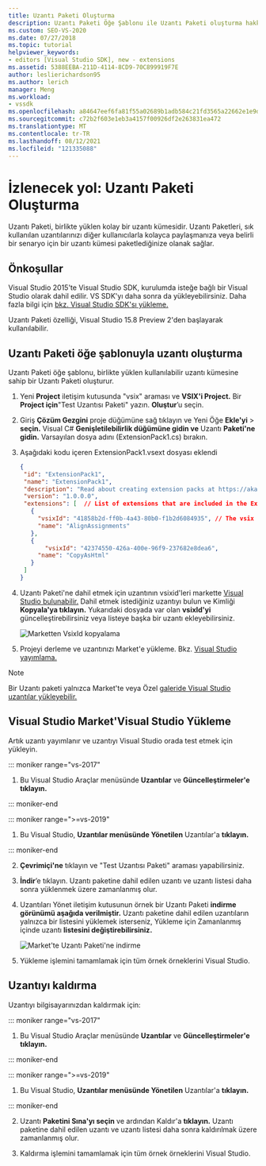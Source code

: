 ```yaml
---
title: Uzantı Paketi Oluşturma
description: Uzantı Paketi Öğe Şablonu ile Uzantı Paketi oluşturma hakkında bilgi
ms.custom: SEO-VS-2020
ms.date: 07/27/2018
ms.topic: tutorial
helpviewer_keywords:
- editors [Visual Studio SDK], new - extensions
ms.assetid: 5388EEBA-211D-4114-8CD9-70C899919F7E
author: leslierichardson95
ms.author: lerich
manager: Meng
ms.workload:
- vssdk
ms.openlocfilehash: a84647eef6fa81f55a02689b1adb584c21fd3565a22662e1e9d19b9f1bacb18f
ms.sourcegitcommit: c72b2f603e1eb3a4157f00926df2e263831ea472
ms.translationtype: MT
ms.contentlocale: tr-TR
ms.lasthandoff: 08/12/2021
ms.locfileid: "121335088"
---
```

# <a name="walkthrough-create-an-extension-pack"></a>İzlenecek yol: Uzantı Paketi Oluşturma

Uzantı Paketi, birlikte yüklen kolay bir uzantı kümesidir. Uzantı Paketleri, sık kullanılan uzantılarınızı diğer kullanıcılarla kolayca paylaşmanıza veya belirli bir senaryo için bir uzantı kümesi paketlediğinize olanak sağlar.

## <a name="prerequisites"></a>Önkoşullar

Visual Studio 2015'te Visual Studio SDK, kurulumda isteğe bağlı bir Visual Studio olarak dahil edilir. VS SDK'yı daha sonra da yükleyebilirsiniz. Daha fazla bilgi için [bkz. Visual Studio SDK'sı yükleme.](../extensibility/installing-the-visual-studio-sdk.md)

Uzantı Paketi özelliği, Visual Studio 15.8 Preview 2'den başlayarak kullanılabilir.

## <a name="create-an-extension-with-an-extension-pack-item-template"></a>Uzantı Paketi öğe şablonuyla uzantı oluşturma

Uzantı Paketi öğe şablonu, birlikte yüklen kullanılabilir uzantı kümesine sahip bir Uzantı Paketi oluşturur.

1. Yeni **Project** iletişim kutusunda "vsix" araması ve **VSIX'i Project.** Bir **Project için**"Test Uzantısı Paketi" yazın. **Oluştur**’u seçin.

2. Giriş **Çözüm Gezgini** proje düğümüne sağ tıklayın ve Yeni Öğe **Ekle'yi**  >  **seçin.** Visual C# **Genişletilebilirlik düğümüne gidin ve** Uzantı **Paketi'ne gidin.** Varsayılan dosya adını (ExtensionPack1.cs) bırakın.

3. Aşağıdaki kodu içeren ExtensionPack1.vsext dosyası eklendi

   ```json
   {
    "id": "ExtensionPack1",
    "name": "ExtensionPack1",
    "description": "Read about creating extension packs at https://aka.ms/vsextpack",
    "version": "1.0.0.0",
    "extensions": [  // List of extensions that are included in the Extension Pack.
      {
        "vsixId": "41858b2d-ff0b-4a43-80b0-f1b2d6084935", // The vsix id of the extension you want to   include.
        "name": "AlignAssignments"
      },
      {
          "vsixId": "42374550-426a-400e-96f9-237682e8dea6",
        "name": "CopyAsHtml"
      }
    ]
   }
   ```

4. Uzantı Paketi'ne dahil etmek için uzantının vsixid'leri markette [Visual Studio bulunabilir.](https://marketplace.visualstudio.com/) Dahil etmek istediğiniz uzantıyı bulun ve Kimliği **Kopyala'ya tıklayın.** Yukarıdaki dosyada var olan **vsixId'yi** güncelleştirebilirsiniz veya listeye başka bir uzantı ekleyebilirsiniz.

    ![Marketten VsixId kopyalama](media/vsixid-marketplace.png)

5. Projeyi derleme ve uzantınızı Market'e yükleme. Bkz. [Visual Studio yayımlama.](../extensibility/walkthrough-publishing-a-visual-studio-extension.md)

> [!NOTE]
> Bir Uzantı paketi yalnızca Market'te veya Özel [galeride Visual Studio](https://marketplace.visualstudio.com/) [uzantılar yükleyebilir.](../extensibility/how-to-create-an-atom-feed-for-a-private-gallery.md)

## <a name="install-the-extension-pack-from-the-visual-studio-marketplace"></a>Visual Studio Market'Visual Studio Yükleme

Artık uzantı yayımlanır ve uzantıyı Visual Studio orada test etmek için yükleyin.

::: moniker range="vs-2017"

1. Bu Visual Studio Araçlar menüsünde **Uzantılar** ve **Güncelleştirmeler'e tıklayın.**

::: moniker-end

::: moniker range=">=vs-2019"

1. Bu Visual Studio, **Uzantılar menüsünde Yönetilen** Uzantılar'a **tıklayın.**

::: moniker-end

2. **Çevrimiçi'ne** tıklayın ve "Test Uzantısı Paketi" araması yapabilirsiniz.

3. **İndir**’e tıklayın. Uzantı paketine dahil edilen uzantı ve uzantı listesi daha sonra yüklenmek üzere zamanlanmış olur.

4. Uzantıları Yönet iletişim kutusunun örnek bir Uzantı Paketi **indirme görünümü aşağıda verilmiştir.** Uzantı paketine dahil edilen uzantıların yalnızca bir listesini yüklemek isterseniz, Yükleme için Zamanlanmış içinde uzantı **listesini değiştirebilirsiniz.**

    ![Market'te Uzantı Paketi'ne indirme](media/vside-extensionpack.png)

5. Yükleme işlemini tamamlamak için tüm örnek örneklerini Visual Studio.

## <a name="remove-the-extension"></a>Uzantıyı kaldırma

Uzantıyı bilgisayarınızdan kaldırmak için:

::: moniker range="vs-2017"

1. Bu Visual Studio Araçlar menüsünde **Uzantılar** ve **Güncelleştirmeler'e tıklayın.**

::: moniker-end

::: moniker range=">=vs-2019"

1. Bu Visual Studio, **Uzantılar menüsünde Yönetilen** Uzantılar'a **tıklayın.**

::: moniker-end

2. Uzantı **Paketini Sına'yı seçin** ve ardından Kaldır'a **tıklayın.** Uzantı paketine dahil edilen uzantı ve uzantı listesi daha sonra kaldırılmak üzere zamanlanmış olur.

3. Kaldırma işlemini tamamlamak için tüm örnek örneklerini Visual Studio.
